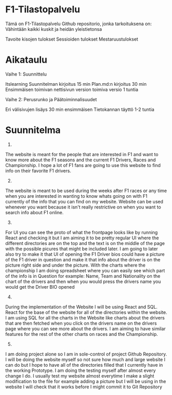 # F1-Tilastopalvelu
Tämä on F1-Tilastopalvelu Github repositorio, jonka tarkoituksena on:
Vähintään
kaikki kuskit ja heidän yleistietonsa

Tavoite
kisojen tulokset
Sessioiden tulokset
Mestaruustulokset

# Aikataulu
Vaihe 1: Suunnittelu

Itslearning Suunnitelman kirjoitus 15 min
Plan.md:n kirjoitus 30 min
Ensimmäisen toimivan nettisivun version toimiva versio 1 tuntia

Vaihe 2: Perusrunko ja Päätoiminnalisuudet

Eri välisivujen lisäys 30 min
ensimmäisen Tietokannan täyttö 1-2 tuntia

# Suunnitelma

1.
The website is meant for the people that are interested in F1 and want to know more about the F1 seasons and the current F1 Drivers, Races and Championship. I hope a lot of F1 fans are going to use this website to find info on their favorite F1 drivers.

2.
The website is meant to be used during the weeks after F1 races or any time when you are interested in wanting to know whats going on with F1 currently of the info that you can find on my website. Website can be used whenever you want because it isn't really restrictive on when you want to search info about F1 online.

3.
For UI you can see the proto of what the frontpage looks like by running React and checking it but I am aiming it to be pretty regular UI where the different directories are on the top and the text is on the middle of the page with the possible picures that might be included later. I am going to later also try to make it that UI of opening the F1 Driver bios could have a picture of the F1 driver in question and make it that info about the driver is on the picture right side and under the picture. With the charts where the championship I am doing spreadsheet where you can easily see which part of the info is in Question for example: Name, Team and Nationality on the chart of the drivers and then when you would press the drivers name you would get the Driver BIO opened

4.
During the implementation of the Website I will be using React and SQL. React for the base of the website for all of the directories within the website. I am using SQL for all the charts in the Website like charts about the drivers that are then fetched when you click on the drivers name on the drivers page where you can see more about the drivers. I am aiming to have similar features for the rest of the other charts on races and the Championship.

5.
I am doing project alone so I am in sole-control of project Github Repository. I will be doing the website myself so not sure how much and large website I can do but I hope to have all of the directories filled that I currently have in the working Prototype.
I am doing the testing myself after almost every change I do. I usually test my website almost everytime I make a slight modification to the file for example adding a picture but I will be using in the website I will check that it works before I might commit it to Git Repository
